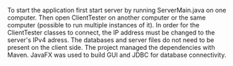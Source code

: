 To start the application first start server by running ServerMain.java on one computer. Then open ClientTester on another computer or the same computer (possible to run multiple instances of it). In order for the ClientTester classes to connect, the IP address must be changed to the server's IPv4 adress. The databases and server files do not need to be present on the client side. The project managed the dependencies with Maven. JavaFX was used to build GUI and JDBC for database connectivity.
